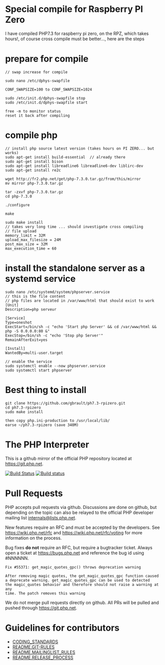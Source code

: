 Special compile for Raspberry PI Zero
=====================================

I have compiled PHP7.3 for raspberry pi zero, on the RPZ, which takes hours!, of course cross compile must be better..., here are the steps

  prepare for compile
  ===================

```
// swap increase for compile

sudo nano /etc/dphys-swapfile

CONF_SWAPSIZE=100 to CONF_SWAPSIZE=1024

sudo /etc/init.d/dphys-swapfile stop
sudo /etc/init.d/dphys-swapfile start

free -m to monitor status
reset it back after compiling
```

  compile php
  ===========

```
// install php source latest version (takes hours on PI ZERO... but works)
sudo apt-get install build-essential  // already there
sudo apt-get install bison
sudo apt-get install libreadline6 libreadline6-dev liblirc-dev
sudo apt-get install re2c

wget http://fr2.php.net/get/php-7.3.0.tar.gz/from/this/mirror
mv mirror php-7.3.0.tar.gz

tar -zxvf php-7.3.0.tar.gz
cd php-7.3.0

./configure

make

sudo make install
// takes very long time ... should investigate cross compiling
// file upload
memory_limit = 32M
upload_max_filesize = 24M
post_max_size = 32M
max_execution_time = 60
```
   install the standalone server as a systemd service
   ==================================================

```
sudo nano /etc/systemd/system/phpserver.service
// this is the file content
// php files are located in /var/www/html that should exist to work
[Unit]
Description=php serveur

[Service]
Type=oneshot
ExecStart=/bin/sh -c "echo 'Start php Server' && cd /var/www/html && php -S 0.0.0.0:80 &"
ExecStop=/bin/sh -c "echo 'Stop php Server'"
RemainAfterExit=yes

[Install]
WantedBy=multi-user.target

// enable the service
sudo systemctl enable --now phpserver.service
sudo systemctl start phpserver
```
  Best thing to install
  ====================
  
  ```
  git clone https://github.com/gbrault/ph7.3-rpizero.git
  cd ph7.3-rpizero
  sudo make install
  
  then copy php.ini-production to /usr/local/lib/
  earse ~/ph7.3-rpizero (save 340M)
  
  ```  

The PHP Interpreter
===================

This is a github mirror of the official PHP repository located at
https://git.php.net.

[![Build Status](https://secure.travis-ci.org/php/php-src.svg?branch=master)](http://travis-ci.org/php/php-src)
[![Build status](https://ci.appveyor.com/api/projects/status/meyur6fviaxgdwdy?svg=true)](https://ci.appveyor.com/project/php/php-src)

Pull Requests
=============
PHP accepts pull requests via github. Discussions are done on github, but
depending on the topic can also be relayed to the official PHP developer
mailing list internals@lists.php.net.

New features require an RFC and must be accepted by the developers.
See https://wiki.php.net/rfc and https://wiki.php.net/rfc/voting for more
information on the process.

Bug fixes **do not** require an RFC, but require a bugtracker ticket. Always
open a ticket at https://bugs.php.net and reference the bug id using #NNNNNN.

    Fix #55371: get_magic_quotes_gpc() throws deprecation warning

    After removing magic quotes, the get_magic_quotes_gpc function caused
    a deprecate warning. get_magic_quotes_gpc can be used to detected
    the magic_quotes behavior and therefore should not raise a warning at any
    time. The patch removes this warning

We do not merge pull requests directly on github. All PRs will be
pulled and pushed through https://git.php.net.


Guidelines for contributors
===========================
- [CODING_STANDARDS](/CODING_STANDARDS)
- [README.GIT-RULES](/README.GIT-RULES)
- [README.MAILINGLIST_RULES](/README.MAILINGLIST_RULES)
- [README.RELEASE_PROCESS](/README.RELEASE_PROCESS)
